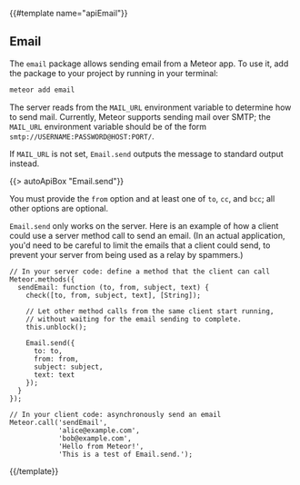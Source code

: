 {{#template name="apiEmail"}}

<h2 id="email"><span>Email</span></h2>

The `email` package allows sending email from a Meteor app. To use it, add the
package to your project by running in your terminal:

```bash
meteor add email
```

The server reads from the `MAIL_URL` environment variable to determine how to
send mail. Currently, Meteor supports sending mail over SMTP; the `MAIL_URL`
environment variable should be of the form
`smtp://USERNAME:PASSWORD@HOST:PORT/`.

If `MAIL_URL` is not set, `Email.send` outputs the message to standard output
instead.

{{> autoApiBox "Email.send"}}

You must provide the `from` option and at least one of `to`, `cc`, and `bcc`;
all other options are optional.

`Email.send` only works on the server. Here is an example of how a
client could use a server method call to send an email. (In an actual
application, you'd need to be careful to limit the emails that a
client could send, to prevent your server from being used as a relay
by spammers.)

    // In your server code: define a method that the client can call
    Meteor.methods({
      sendEmail: function (to, from, subject, text) {
        check([to, from, subject, text], [String]);

        // Let other method calls from the same client start running,
        // without waiting for the email sending to complete.
        this.unblock();

        Email.send({
          to: to,
          from: from,
          subject: subject,
          text: text
        });
      }
    });

    // In your client code: asynchronously send an email
    Meteor.call('sendEmail',
                'alice@example.com',
                'bob@example.com',
                'Hello from Meteor!',
                'This is a test of Email.send.');


{{/template}}
